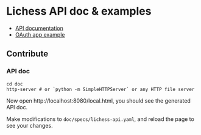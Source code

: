 # Lichess API doc & examples

- [API documentation](https://lichess.org/api)
- [OAuth app example](https://github.com/lichess-org/api/tree/master/example/oauth-authorization-code)

## Contribute

### API doc

```shell
cd doc
http-server # or `python -m SimpleHTTPServer` or any HTTP file server
```

Now open http://localhost:8080/local.html, you should see the generated API doc.

Make modifications to `doc/specs/lichess-api.yaml`, and reload the page to see your changes.
